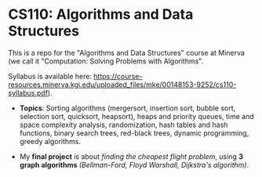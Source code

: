 # CS110: Algorithms and Data Structures 

This is a repo for the "Algorithms and Data Structures" course at Minerva (we call it "Computation: Solving
Problems with Algorithms". 

Syllabus is available here: https://course-resources.minerva.kgi.edu/uploaded_files/mke/00148153-9252/cs110-syllabus.pdf). 

* **Topics**: Sorting algorithms (mergersort, insertion sort, bubble sort, selection sort, quicksort, heapsort), heaps and priority queues, time and space complexity analysis, randomization, hash tables and hash functions, binary search trees, red-black trees, dynamic programming, greedy algorithms. 

* My **final project** is about *finding the cheapest flight problem*, using **3 graph algorithms** *(Bellman-Ford, Floyd Warshall, Dijkstra's algorithm)*. 
